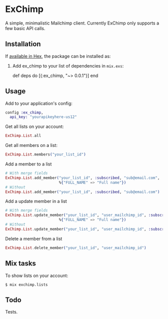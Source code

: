 # ExChimp

A simple, minimalistic Mailchimp client.
Currently ExChimp only supports a few basic API calls.

## Installation

If [available in Hex](https://hex.pm/docs/publish), the package can be installed as:

  1. Add ex_chimp to your list of dependencies in `mix.exs`:

        def deps do
          [{:ex_chimp, "~> 0.0.1"}]
        end

## Usage

Add to your application's config:

```elixir
config :ex_chimp,
  api_key: "yourapikeyhere-us12"
```

Get all lists on your account:

```elixir
ExChimp.List.all
```

Get all members on a list:

```elixir
ExChimp.List.members("your_list_id")
```

Add a member to a list

```elixir
# With merge fields
ExChimp.List.add_member("your_list_id", :subscribed, "sub@email.com",
                        %{"FULL_NAME" => "Full name"})
# Without
ExChimp.List.add_member("your_list_id", :subscribed, "sub@email.com")
```

Add a update member in a list

```elixir
# With merge fields
ExChimp.List.update_member("your_list_id", "user_mailchimp_id", :subscribed, "sub@email.com",
                        %{"FULL_NAME" => "Full name"})
# Without
ExChimp.List.update_member("your_list_id", "user_mailchimp_id", :subscribed, "sub@email.com")
```

Delete a member from a list

```elixir
ExChimp.List.delete_member("your_list_id", "user_mailchimp_id")

```

## Mix tasks

To show lists on your account:

    $ mix exchimp.lists

## Todo

Tests.
